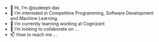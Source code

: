 - 👋 Hi, I’m @sudeept-das
- 👀 I’m interested in Competitive Programming, Software Development and Machine Learning. 
- 🌱 I’m currently learning working at Cognizant
- 💞️ I’m looking to collaborate on ...
- 📫 How to reach me ...

<!---
sudeept-das/sudeept-das is a ✨ special ✨ repository because its `README.md` (this file) appears on your GitHub profile.
You can click the Preview link to take a look at your changes.
--->
